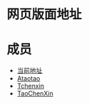 # 网页版面地址

成员
=====

- [当前地址](http://tzvuf.github.io/)
- [Ataotao](http://Ataotao.github.io/)
- [Tchenxin](http://Tchenxin.github.io/)
- [TaoChenXin](http://TaoChenXin.github.io/)

